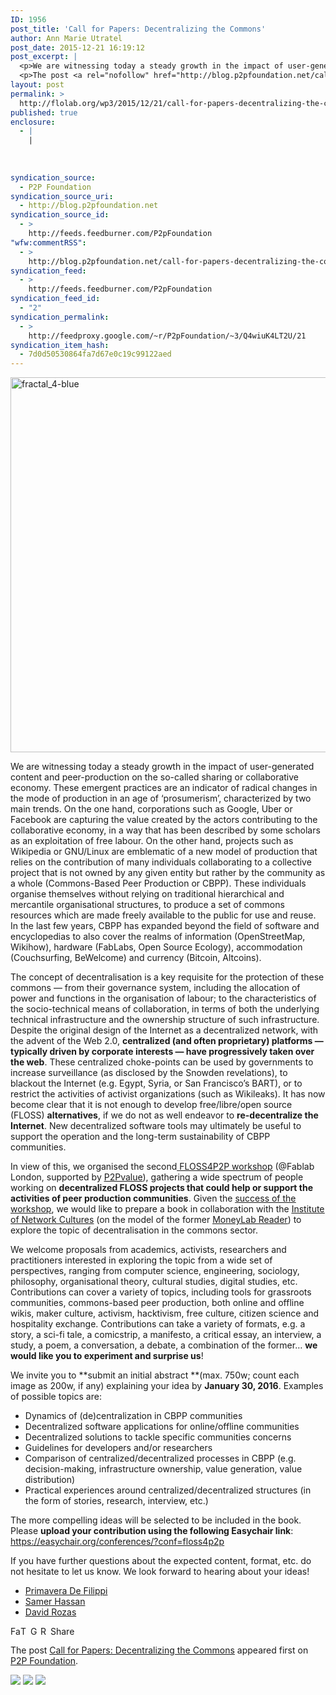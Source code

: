 ```yaml
---
ID: 1956
post_title: 'Call for Papers: Decentralizing the Commons'
author: Ann Marie Utratel
post_date: 2015-12-21 16:19:12
post_excerpt: |
  <p>We are witnessing today a steady growth in the impact of user-generated content and peer-production on the so-called sharing or collaborative economy. These emergent practices are an indicator of radical changes in the mode of production in an age of &lsquo;prosumerism&rsquo;, characterized by two main trends. On the one hand, corporations such as Google, Uber [&hellip;]</p>
  <p>The post <a rel="nofollow" href="http://blog.p2pfoundation.net/call-for-papers-decentralizing-the-commons/2015/12/21">Call for Papers: Decentralizing the Commons</a> appeared first on <a rel="nofollow" href="http://blog.p2pfoundation.net/">P2P Foundation</a>.</p>
layout: post
permalink: >
  http://flolab.org/wp3/2015/12/21/call-for-papers-decentralizing-the-commons/
published: true
enclosure:
  - |
    |
        
        
        
syndication_source:
  - P2P Foundation
syndication_source_uri:
  - http://blog.p2pfoundation.net
syndication_source_id:
  - >
    http://feeds.feedburner.com/P2pFoundation
"wfw:commentRSS":
  - >
    http://blog.p2pfoundation.net/call-for-papers-decentralizing-the-commons/2015/12/21/feed
syndication_feed:
  - >
    http://feeds.feedburner.com/P2pFoundation
syndication_feed_id:
  - "2"
syndication_permalink:
  - >
    http://feedproxy.google.com/~r/P2pFoundation/~3/Q4wiuK4LT2U/21
syndication_item_hash:
  - 7d0d50530864fa7d67e0c19c99122aed
---
```

[<img src="https://farm9.staticflickr.com/8418/10203516063_56cc5e3fd4_c.jpg" alt="fractal_4-blue" width="800" height="600" />][1]

We are witnessing today a steady growth in the impact of user-generated content and peer-production on the so-called sharing or collaborative economy. These emergent practices are an indicator of radical changes in the mode of production in an age of ‘prosumerism’, characterized by two main trends. On the one hand, corporations such as Google, Uber or Facebook are capturing the value created by the actors contributing to the collaborative economy, in a way that has been described by some scholars as an exploitation of free labour. On the other hand, projects such as Wikipedia or GNU/Linux are emblematic of a new model of production that relies on the contribution of many individuals collaborating to a collective project that is not owned by any given entity but rather by the community as a whole (Commons-Based Peer Production or CBPP). These individuals organise themselves without relying on traditional hierarchical and mercantile organisational structures, to produce a set of commons resources which are made freely available to the public for use and reuse. In the last few years, CBPP has expanded beyond the field of software and encyclopedias to also cover the realms of information (OpenStreetMap, Wikihow), hardware (FabLabs, Open Source Ecology), accommodation (Couchsurfing, BeWelcome) and currency (Bitcoin, Altcoins).

The concept of decentralisation is a key requisite for the protection of these commons — from their governance system, including the allocation of power and functions in the organisation of labour; to the characteristics of the socio-technical means of collaboration, in terms of both the underlying technical infrastructure and the ownership structure of such infrastructure. Despite the original design of the Internet as a decentralized network, with the advent of the Web 2.0, **centralized (and often proprietary) platforms — typically driven by corporate interests — have progressively taken over the web**. These centralized choke-points can be used by governments to increase surveillance (as disclosed by the Snowden revelations), to blackout the Internet (e.g. Egypt, Syria, or San Francisco’s BART), or to restrict the activities of activist organizations (such as Wikileaks). It has now become clear that it is not enough to develop free/libre/open source (FLOSS) **alternatives**, if we do not as well endeavor to **re-decentralize the Internet**. New decentralized software tools may ultimately be useful to support the operation and the long-term sustainability of CBPP communities.

In view of this, we organised the second[<u> FLOSS4P2P workshop</u>][2] (@Fablab London, supported by [<u>P2Pvalue</u>][3]), gathering a wide spectrum of people working on **decentralized FLOSS projects that could help or support the activities of peer production communities**. Given the [<u>success of the workshop</u>][4], we would like to prepare a book in collaboration with the [<u>Institute of Network Cultures</u>][5] (on the model of the former [<u>MoneyLab Reader</u>][6]) to explore the topic of decentralisation in the commons sector.

We welcome proposals from academics, activists, researchers and practitioners interested in exploring the topic from a wide set of perspectives, ranging from computer science, engineering, sociology, philosophy, organisational theory, cultural studies, digital studies, etc. Contributions can cover a variety of topics, including tools for grassroots communities, commons-based peer production, both online and offline wikis, maker culture, activism, hacktivism, free culture, citizen science and hospitality exchange. Contributions can take a variety of formats, e.g. a story, a sci-fi tale, a comicstrip, a manifesto, a critical essay, an interview, a study, a poem, a conversation, a debate, a combination of the former… **we would like you to experiment and surprise us**!

We invite you to **submit an initial abstract **(max. 750w; count each image as 200w, if any) explaining your idea by **January 30, 2016**. Examples of possible topics are:

*   Dynamics of (de)centralization in CBPP communities
*   Decentralized software applications for online/offline communities
*   Decentralized solutions to tackle specific communities concerns
*   Guidelines for developers and/or researchers
*   Comparison of centralized/decentralized processes in CBPP (e.g. decision-making, infrastructure ownership, value generation, value distribution)
*   Practical experiences around centralized/decentralized structures (in the form of stories, research, interview, etc.)

The more compelling ideas will be selected to be included in the book.  
Please **upload your contribution using the following Easychair link**:  
[<u>https://easychair.org/conferences/?conf=floss4p2p</u>][7]

If you have further questions about the expected content, format, etc. do not hesitate to let us know. We look forward to hearing about your ideas!

*   [Primavera De Filippi][8]
*   [Samer Hassan][8]
*   [David Rozas][9]</div> </div> </div> </div> 



<a class="a2a_button_facebook" href="http://www.addtoany.com/add_to/facebook?linkurl=http%3A%2F%2Fblog.p2pfoundation.net%2Fcall-for-papers-decentralizing-the-commons%2F2015%2F12%2F21&linkname=Call%20for%20Papers%3A%20Decentralizing%20the%20Commons" title="Facebook" rel="nofollow"><img src="http://blog.p2pfoundation.net/wp-content/plugins/add-to-any/icons/facebook.png" width="16" height="16" alt="Facebook" /></a><a class="a2a_button_twitter" href="http://www.addtoany.com/add_to/twitter?linkurl=http%3A%2F%2Fblog.p2pfoundation.net%2Fcall-for-papers-decentralizing-the-commons%2F2015%2F12%2F21&linkname=Call%20for%20Papers%3A%20Decentralizing%20the%20Commons" title="Twitter" rel="nofollow"><img src="http://blog.p2pfoundation.net/wp-content/plugins/add-to-any/icons/twitter.png" width="16" height="16" alt="Twitter" /></a><a class="a2a_button_google_plus" href="http://www.addtoany.com/add_to/google_plus?linkurl=http%3A%2F%2Fblog.p2pfoundation.net%2Fcall-for-papers-decentralizing-the-commons%2F2015%2F12%2F21&linkname=Call%20for%20Papers%3A%20Decentralizing%20the%20Commons" title="Google+" rel="nofollow"><img src="http://blog.p2pfoundation.net/wp-content/plugins/add-to-any/icons/google_plus.png" width="16" height="16" alt="Google+" /></a><a class="a2a_button_reddit" href="http://www.addtoany.com/add_to/reddit?linkurl=http%3A%2F%2Fblog.p2pfoundation.net%2Fcall-for-papers-decentralizing-the-commons%2F2015%2F12%2F21&linkname=Call%20for%20Papers%3A%20Decentralizing%20the%20Commons" title="Reddit" rel="nofollow"><img src="http://blog.p2pfoundation.net/wp-content/plugins/add-to-any/icons/reddit.png" width="16" height="16" alt="Reddit" /></a><a class="a2a_dd a2a_target addtoany_share_save" href="https://www.addtoany.com/share#url=http%3A%2F%2Fblog.p2pfoundation.net%2Fcall-for-papers-decentralizing-the-commons%2F2015%2F12%2F21&title=Call%20for%20Papers%3A%20Decentralizing%20the%20Commons" id="wpa2a_2"><img src="http://blog.p2pfoundation.net/wp-content/plugins/add-to-any/share_save_120_16.png" width="120" height="16" alt="Share" /></a>

The post <a rel="nofollow" href="http://blog.p2pfoundation.net/call-for-papers-decentralizing-the-commons/2015/12/21">Call for Papers: Decentralizing the Commons</a> appeared first on <a rel="nofollow" href="http://blog.p2pfoundation.net/">P2P Foundation</a>.

<div class="feedflare">
  <a href="http://feeds.feedburner.com/~ff/P2pFoundation?a=Q4wiuK4LT2U:oQ4A08BMrrc:7Q72WNTAKBA"><img src="http://feeds.feedburner.com/~ff/P2pFoundation?d=7Q72WNTAKBA" border="0" /></img></a> <a href="http://feeds.feedburner.com/~ff/P2pFoundation?a=Q4wiuK4LT2U:oQ4A08BMrrc:D7DqB2pKExk"><img src="http://feeds.feedburner.com/~ff/P2pFoundation?i=Q4wiuK4LT2U:oQ4A08BMrrc:D7DqB2pKExk" border="0" /></img></a> <a href="http://feeds.feedburner.com/~ff/P2pFoundation?a=Q4wiuK4LT2U:oQ4A08BMrrc:2mJPEYqXBVI"><img src="http://feeds.feedburner.com/~ff/P2pFoundation?d=2mJPEYqXBVI" border="0" /></img></a>
</div>

<img src="http://feeds.feedburner.com/~r/P2pFoundation/~4/Q4wiuK4LT2U" height="1" width="1" alt="" />

 [1]: https://www.flickr.com/photos/41393535@N03/10203516063/in/photolist-gxDFQK-p4hn4n-aqNVhF-q5EsYT-LCWdW-cz3N6Q-d6CrYA-4y81So-4XPXv7-3msTnx-6hdsda-vJxJFP-nJPdC-3Ad5J-ceGtLd-oNBKKT-6zXhpP-fuMmuc-9fSS1x-pqRdPK-6arFgB-atkLXm-qyf2j7-4SLFTN-69uQAG-6o3MNL-5YAbd1-zS4TvF-LFYR3-rsX5K6-LCWuS-en21tL-qKYHy-aqYPVe-kNo7Cv-89fHgJ-LCWfb-omEgin-n1x6Xz-qZo4K6-9fVYuh-LD6TJ-LDf5g-aqNVox-bjwqG-n1xPbP-LCWtb-feTTAb-LD6cN-h9ezR1 "fractal_4-blue"
 [2]: http://www.p2pvalue.eu/2nd-floss4p2p-workshop
 [3]: http://p2pvalue.eu/
 [4]: http://p2pvalue.eu/floss4p2p-workshop-agenda
 [5]: http://networkcultures.org/
 [6]: http://networkcultures.org/blog/publication/moneylab-reader-an-intervention-in-digital-economy/
 [7]: https://easychair.org/conferences/?conf=floss4p2p
 [8]: http://samer.hassan.name/
 [9]: http://p2pvalue.eu/consortium/people/david-rozas